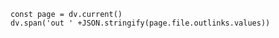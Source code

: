 ```dataviewjs
const page = dv.current()
dv.span('out ' +JSON.stringify(page.file.outlinks.values))

```